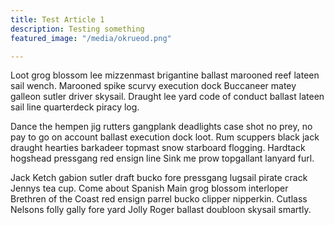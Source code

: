 ```yaml
---
title: Test Article 1
description: Testing something
featured_image: "/media/okrueod.png"

---
```

Loot grog blossom lee mizzenmast brigantine ballast marooned reef lateen sail wench. Marooned spike scurvy execution dock Buccaneer matey galleon sutler driver skysail. Draught lee yard code of conduct ballast lateen sail line quarterdeck piracy log.

Dance the hempen jig rutters gangplank deadlights case shot no prey, no pay to go on account ballast execution dock loot. Rum scuppers black jack draught hearties barkadeer topmast snow starboard flogging. Hardtack hogshead pressgang red ensign line Sink me prow topgallant lanyard furl.

Jack Ketch gabion sutler draft bucko fore pressgang lugsail pirate crack Jennys tea cup. Come about Spanish Main grog blossom interloper Brethren of the Coast red ensign parrel bucko clipper nipperkin. Cutlass Nelsons folly gally fore yard Jolly Roger ballast doubloon skysail smartly.